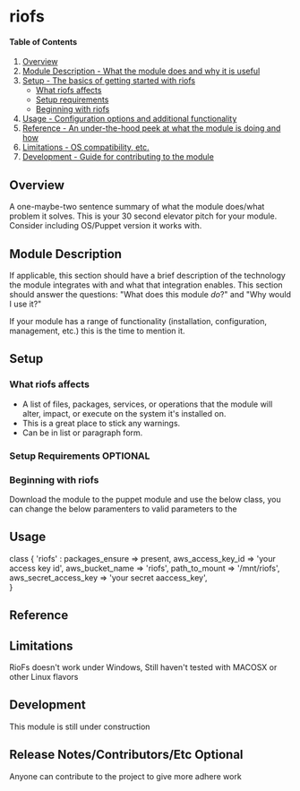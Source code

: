 # riofs

#### Table of Contents

1. [Overview](#overview)
2. [Module Description - What the module does and why it is useful](#module-description)
3. [Setup - The basics of getting started with riofs](#setup)
    * [What riofs affects](#what-riofs-affects)
    * [Setup requirements](#setup-requirements)
    * [Beginning with riofs](#beginning-with-riofs)
4. [Usage - Configuration options and additional functionality](#usage)
5. [Reference - An under-the-hood peek at what the module is doing and how](#reference)
5. [Limitations - OS compatibility, etc.](#limitations)
6. [Development - Guide for contributing to the module](#development)

## Overview

A one-maybe-two sentence summary of what the module does/what problem it solves.
This is your 30 second elevator pitch for your module. Consider including
OS/Puppet version it works with.

## Module Description

If applicable, this section should have a brief description of the technology
the module integrates with and what that integration enables. This section
should answer the questions: "What does this module *do*?" and "Why would I use
it?"

If your module has a range of functionality (installation, configuration,
management, etc.) this is the time to mention it.

## Setup

### What riofs affects

* A list of files, packages, services, or operations that the module will alter,
  impact, or execute on the system it's installed on.
* This is a great place to stick any warnings.
* Can be in list or paragraph form.

### Setup Requirements **OPTIONAL**

### Beginning with riofs

Download the module to the puppet module and use the below class, you can change the below paramenters 
to valid parameters to the 

## Usage

class { 'riofs' :
          packages_ensure       => present,
          aws_access_key_id     => 'your access key id', 
          aws_bucket_name       => 'riofs',
          path_to_mount         => '/mnt/riofs',
          aws_secret_access_key => 'your secret aaccess_key',       
}


## Reference


## Limitations

RioFs doesn't work under Windows, Still haven't tested with MACOSX or other Linux flavors 

## Development

This module is still under construction

## Release Notes/Contributors/Etc **Optional**

Anyone can contribute to the project to give more adhere work


